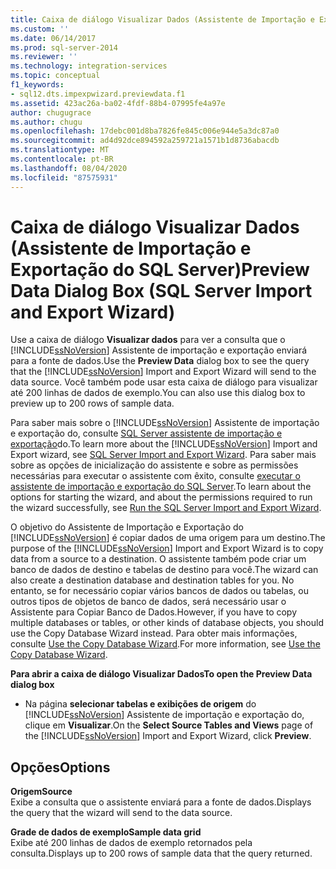 ```yaml
---
title: Caixa de diálogo Visualizar Dados (Assistente de Importação e Exportação do SQL Server) | Microsoft Docs
ms.custom: ''
ms.date: 06/14/2017
ms.prod: sql-server-2014
ms.reviewer: ''
ms.technology: integration-services
ms.topic: conceptual
f1_keywords:
- sql12.dts.impexpwizard.previewdata.f1
ms.assetid: 423ac26a-ba02-4fdf-88b4-07995fe4a97e
author: chugugrace
ms.author: chugu
ms.openlocfilehash: 17debc001d8ba7826fe845c006e944e5a3dc87a0
ms.sourcegitcommit: ad4d92dce894592a259721a1571b1d8736abacdb
ms.translationtype: MT
ms.contentlocale: pt-BR
ms.lasthandoff: 08/04/2020
ms.locfileid: "87575931"
---
```

# <a name="preview-data-dialog-box-sql-server-import-and-export-wizard"></a><span data-ttu-id="e1ff8-102">Caixa de diálogo Visualizar Dados (Assistente de Importação e Exportação do SQL Server)</span><span class="sxs-lookup"><span data-stu-id="e1ff8-102">Preview Data Dialog Box (SQL Server Import and Export Wizard)</span></span>
  <span data-ttu-id="e1ff8-103">Use a caixa de diálogo **Visualizar dados** para ver a consulta que o [!INCLUDE[ssNoVersion](../../includes/ssnoversion-md.md)] Assistente de importação e exportação enviará para a fonte de dados.</span><span class="sxs-lookup"><span data-stu-id="e1ff8-103">Use the **Preview Data** dialog box to see the query that the [!INCLUDE[ssNoVersion](../../includes/ssnoversion-md.md)] Import and Export Wizard will send to the data source.</span></span> <span data-ttu-id="e1ff8-104">Você também pode usar esta caixa de diálogo para visualizar até 200 linhas de dados de exemplo.</span><span class="sxs-lookup"><span data-stu-id="e1ff8-104">You can also use this dialog box to preview up to 200 rows of sample data.</span></span>  
  
 <span data-ttu-id="e1ff8-105">Para saber mais sobre o [!INCLUDE[ssNoVersion](../../includes/ssnoversion-md.md)] Assistente de importação e exportação do, consulte [SQL Server assistente de importação e exportação](import-and-export-data-with-the-sql-server-import-and-export-wizard.md)do.</span><span class="sxs-lookup"><span data-stu-id="e1ff8-105">To learn more about the [!INCLUDE[ssNoVersion](../../includes/ssnoversion-md.md)] Import and Export wizard, see [SQL Server Import and Export Wizard](import-and-export-data-with-the-sql-server-import-and-export-wizard.md).</span></span> <span data-ttu-id="e1ff8-106">Para saber mais sobre as opções de inicialização do assistente e sobre as permissões necessárias para executar o assistente com êxito, consulte [executar o assistente de importação e exportação do SQL Server](start-the-sql-server-import-and-export-wizard.md).</span><span class="sxs-lookup"><span data-stu-id="e1ff8-106">To learn about the options for starting the wizard, and about the permissions required to run the wizard successfully, see [Run the SQL Server Import and Export Wizard](start-the-sql-server-import-and-export-wizard.md).</span></span>  
  
 <span data-ttu-id="e1ff8-107">O objetivo do Assistente de Importação e Exportação do [!INCLUDE[ssNoVersion](../../includes/ssnoversion-md.md)] é copiar dados de uma origem para um destino.</span><span class="sxs-lookup"><span data-stu-id="e1ff8-107">The purpose of the [!INCLUDE[ssNoVersion](../../includes/ssnoversion-md.md)] Import and Export Wizard is to copy data from a source to a destination.</span></span> <span data-ttu-id="e1ff8-108">O assistente também pode criar um banco de dados de destino e tabelas de destino para você.</span><span class="sxs-lookup"><span data-stu-id="e1ff8-108">The wizard can also create a destination database and destination tables for you.</span></span> <span data-ttu-id="e1ff8-109">No entanto, se for necessário copiar vários bancos de dados ou tabelas, ou outros tipos de objetos de banco de dados, será necessário usar o Assistente para Copiar Banco de Dados.</span><span class="sxs-lookup"><span data-stu-id="e1ff8-109">However, if you have to copy multiple databases or tables, or other kinds of database objects, you should use the Copy Database Wizard instead.</span></span> <span data-ttu-id="e1ff8-110">Para obter mais informações, consulte [Use the Copy Database Wizard](../../relational-databases/databases/use-the-copy-database-wizard.md).</span><span class="sxs-lookup"><span data-stu-id="e1ff8-110">For more information, see [Use the Copy Database Wizard](../../relational-databases/databases/use-the-copy-database-wizard.md).</span></span>  
  
 <span data-ttu-id="e1ff8-111">**Para abrir a caixa de diálogo Visualizar Dados**</span><span class="sxs-lookup"><span data-stu-id="e1ff8-111">**To open the Preview Data dialog box**</span></span>  
  
-   <span data-ttu-id="e1ff8-112">Na página **selecionar tabelas e exibições de origem** do [!INCLUDE[ssNoVersion](../../includes/ssnoversion-md.md)] Assistente de importação e exportação do, clique em **Visualizar**.</span><span class="sxs-lookup"><span data-stu-id="e1ff8-112">On the **Select Source Tables and Views** page of the [!INCLUDE[ssNoVersion](../../includes/ssnoversion-md.md)] Import and Export Wizard, click **Preview**.</span></span>  
  
## <a name="options"></a><span data-ttu-id="e1ff8-113">Opções</span><span class="sxs-lookup"><span data-stu-id="e1ff8-113">Options</span></span>  
 <span data-ttu-id="e1ff8-114">**Origem**</span><span class="sxs-lookup"><span data-stu-id="e1ff8-114">**Source**</span></span>  
 <span data-ttu-id="e1ff8-115">Exibe a consulta que o assistente enviará para a fonte de dados.</span><span class="sxs-lookup"><span data-stu-id="e1ff8-115">Displays the query that the wizard will send to the data source.</span></span>  
  
 <span data-ttu-id="e1ff8-116">**Grade de dados de exemplo**</span><span class="sxs-lookup"><span data-stu-id="e1ff8-116">**Sample data grid**</span></span>  
 <span data-ttu-id="e1ff8-117">Exibe até 200 linhas de dados de exemplo retornados pela consulta.</span><span class="sxs-lookup"><span data-stu-id="e1ff8-117">Displays up to 200 rows of sample data that the query returned.</span></span>  
  
  
